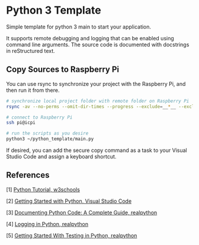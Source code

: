 # Python 3 Template

Simple template for python 3 main to start your application.

It supports remote debugging and logging that can be enabled using command line arguments. The source code is documented with docstrings in reStructured text.

## Copy Sources to Raspberry Pi

You can use rsync to synchronize your project with the Raspberry Pi, and then run it from there.

```bash
# synchronize local project folder with remote folder on Raspberry Pi
rsync -av --no-perms --omit-dir-times --progress --exclude=__*__ --exclude=.* ../python_template pi@icpi:~/

# connect to Raspberry Pi
ssh pi@icpi

# run the scripts as you desire
python3 ~/python_template/main.py
```

If desired, you can add the secure copy command as a task to your Visual Studio Code and assign a keyboard shortcut.

## References

[1] [Python Tutorial, w3schools](https://www.w3schools.com/python/)

[2] [Getting Started with Python, Visual Studio Code](https://code.visualstudio.com/docs/python/python-tutorial) 

[3] [Documenting Python Code: A Complete Guide, realpython](https://realpython.com/documenting-python-code/) 

[4] [Logging in Python, realpython](https://realpython.com/python-logging/) 

[5] [Getting Started With Testing in Python, realpython](https://realpython.com/python-testing/) 